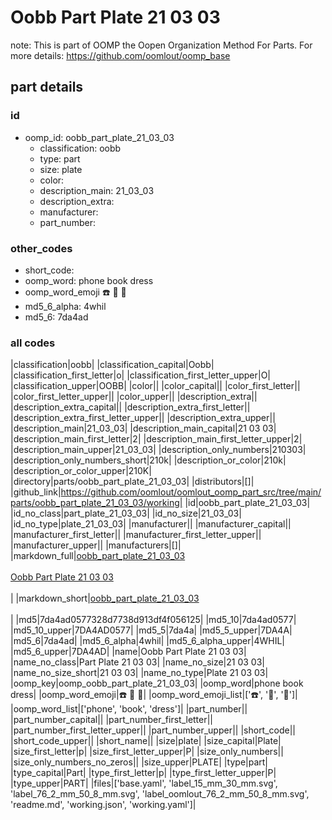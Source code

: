 # Oobb Part Plate 21 03 03  

note: This is part of OOMP the Oopen Organization Method For Parts. For more details: https://github.com/oomlout/oomp_base

##  part details





### id
* oomp_id: oobb_part_plate_21_03_03
  * classification: oobb
  * type: part
  * size: plate
  * color: 
  * description_main: 21_03_03
  * description_extra: 
  * manufacturer: 
  * part_number: 

### other_codes
* short_code: 
* oomp_word: phone book dress
* oomp_word_emoji :phone: :book: :dress:
* md5_6_alpha: 4whil
* md5_6: 7da4ad

### all codes 
|classification|oobb|
|classification_capital|Oobb|
|classification_first_letter|o|
|classification_first_letter_upper|O|
|classification_upper|OOBB|
|color||
|color_capital||
|color_first_letter||
|color_first_letter_upper||
|color_upper||
|description_extra||
|description_extra_capital||
|description_extra_first_letter||
|description_extra_first_letter_upper||
|description_extra_upper||
|description_main|21_03_03|
|description_main_capital|21 03 03|
|description_main_first_letter|2|
|description_main_first_letter_upper|2|
|description_main_upper|21_03_03|
|description_only_numbers|210303|
|description_only_numbers_short|210k|
|description_or_color|210k|
|description_or_color_upper|210K|
|directory|parts/oobb_part_plate_21_03_03|
|distributors|[]|
|github_link|https://github.com/oomlout/oomlout_oomp_part_src/tree/main/parts/oobb_part_plate_21_03_03/working|
|id|oobb_part_plate_21_03_03|
|id_no_class|part_plate_21_03_03|
|id_no_size|21_03_03|
|id_no_type|plate_21_03_03|
|manufacturer||
|manufacturer_capital||
|manufacturer_first_letter||
|manufacturer_first_letter_upper||
|manufacturer_upper||
|manufacturers|[]|
|markdown_full|[oobb_part_plate_21_03_03](https://github.com/oomlout/oomlout_oomp_part_src/tree/main/parts/oobb_part_plate_21_03_03/working)<br>[](https://github.com/oomlout/oomlout_oomp_part_src/tree/main/parts/oobb_part_plate_21_03_03/working)<br>[Oobb Part Plate 21 03 03](https://github.com/oomlout/oomlout_oomp_part_src/tree/main/parts/oobb_part_plate_21_03_03/working)<br><br>|
|markdown_short|[oobb_part_plate_21_03_03](https://github.com/oomlout/oomlout_oomp_part_src/tree/main/parts/oobb_part_plate_21_03_03/working)<br><br>|
|md5|7da4ad0577328d7738d913df4f056125|
|md5_10|7da4ad0577|
|md5_10_upper|7DA4AD0577|
|md5_5|7da4a|
|md5_5_upper|7DA4A|
|md5_6|7da4ad|
|md5_6_alpha|4whil|
|md5_6_alpha_upper|4WHIL|
|md5_6_upper|7DA4AD|
|name|Oobb Part Plate 21 03 03|
|name_no_class|Part Plate 21 03 03|
|name_no_size|21 03 03|
|name_no_size_short|21 03 03|
|name_no_type|Plate 21 03 03|
|oomp_key|oomp_oobb_part_plate_21_03_03|
|oomp_word|phone book dress|
|oomp_word_emoji|:phone: :book: :dress:|
|oomp_word_emoji_list|[':phone:', ':book:', ':dress:']|
|oomp_word_list|['phone', 'book', 'dress']|
|part_number||
|part_number_capital||
|part_number_first_letter||
|part_number_first_letter_upper||
|part_number_upper||
|short_code||
|short_code_upper||
|short_name||
|size|plate|
|size_capital|Plate|
|size_first_letter|p|
|size_first_letter_upper|P|
|size_only_numbers||
|size_only_numbers_no_zeros||
|size_upper|PLATE|
|type|part|
|type_capital|Part|
|type_first_letter|p|
|type_first_letter_upper|P|
|type_upper|PART|
|files|['base.yaml', 'label_15_mm_30_mm.svg', 'label_76_2_mm_50_8_mm.svg', 'label_oomlout_76_2_mm_50_8_mm.svg', 'readme.md', 'working.json', 'working.yaml']|

